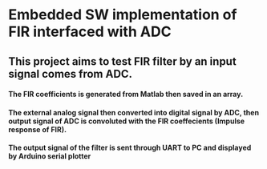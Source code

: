 # Embedded SW implementation of FIR interfaced with ADC
## This project aims to test FIR filter by an input signal comes from ADC.
#### The FIR coefficients is generated from Matlab then saved in an array.
#### The external analog signal then converted into digital signal by ADC, then output signal of ADC is convoluted with the FIR coeffecients (Impulse response of FIR).
#### The output signal of the filter is sent through UART to PC and displayed by Arduino serial plotter 
